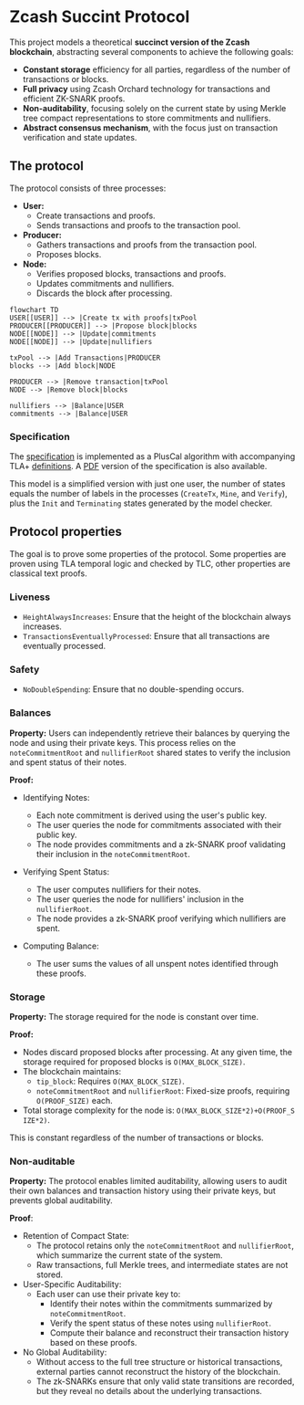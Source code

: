 # Zcash Succint Protocol

This project models a theoretical **succinct version of the Zcash blockchain**, abstracting several components to achieve the following goals:

- **Constant storage** efficiency for all parties, regardless of the number of transactions or blocks.
- **Full privacy** using Zcash Orchard technology for transactions and efficient ZK-SNARK proofs.
- **Non-auditability**, focusing solely on the current state by using Merkle tree compact representations to store commitments and nullifiers.
- **Abstract consensus mechanism**, with the focus just on transaction verification and state updates.

## The protocol

The protocol consists of three processes:

- **User:**
    - Create transactions and proofs.
    - Sends transactions and proofs to the transaction pool.
- **Producer:**
    - Gathers transactions and proofs from the transaction pool. 
    - Proposes blocks.
- **Node:**
    - Verifies proposed blocks, transactions and proofs.
    - Updates commitments and nullifiers.
    - Discards the block after processing.

```mermaid
flowchart TD
USER[[USER]] --> |Create tx with proofs|txPool
PRODUCER[[PRODUCER]] --> |Propose block|blocks
NODE[[NODE]] --> |Update|commitments
NODE[[NODE]] --> |Update|nullifiers

txPool --> |Add Transactions|PRODUCER
blocks --> |Add block|NODE

PRODUCER --> |Remove transaction|txPool
NODE --> |Remove block|blocks

nullifiers --> |Balance|USER
commitments --> |Balance|USER
```

### Specification

The [specification](protocol.tla) is implemented as a PlusCal algorithm with accompanying TLA+ [definitions](definitions.tla). A [PDF]((protocol.pdf)) version of the specification is also available.

This model is a simplified version with just one user, the number of states equals the number of labels in the processes (`CreateTx`, `Mine`, and `Verify`), plus the `Init` and `Terminating` states generated by the model checker.

## Protocol properties

The goal is to prove some properties of the protocol. Some properties are proven using TLA temporal logic and checked by TLC, other properties are classical text proofs.

### Liveness

- `HeightAlwaysIncreases`: Ensure that the height of the blockchain always increases.
- `TransactionsEventuallyProcessed`: Ensure that all transactions are eventually processed.

### Safety

- `NoDoubleSpending`: Ensure that no double-spending occurs.

### Balances

**Property:** Users can independently retrieve their balances by querying the node and using their private keys. This process relies on the `noteCommitmentRoot` and `nullifierRoot` shared states to verify the inclusion and spent status of their notes.

**Proof:**

- Identifying Notes:
    - Each note commitment is derived using the user's public key.
    - The user queries the node for commitments associated with their public key.
    - The node provides commitments and a zk-SNARK proof validating their inclusion in the `noteCommitmentRoot`.

- Verifying Spent Status:
    - The user computes nullifiers for their notes.
    - The user queries the node for nullifiers' inclusion in the `nullifierRoot`.
    - The node provides a zk-SNARK proof verifying which nullifiers are spent.

- Computing Balance:
    - The user sums the values of all unspent notes identified through these proofs.

### Storage

**Property:** The storage required for the node is constant over time.

**Proof:**

- Nodes discard proposed blocks after processing. At any given time, the storage required for proposed blocks is `O(MAX_BLOCK_SIZE)`.
- The blockchain maintains:
    - `tip_block`: Requires `O(MAX_BLOCK_SIZE)`.
    - `noteCommitmentRoot` and `nullifierRoot`: Fixed-size proofs, requiring `O(PROOF_SIZE)` each.
- Total storage complexity for the node is: `O(MAX_B​LOCK_S​IZE*2)+O(PROOF_S​IZE*2)`.

This is constant regardless of the number of transactions or blocks.

### Non-auditable

**Property:** The protocol enables limited auditability, allowing users to audit their own balances and transaction history using their private keys, but prevents global auditability.

**Proof**:

- Retention of Compact State:
    - The protocol retains only the `noteCommitmentRoot` and `nullifierRoot`, which summarize the current state of the system.
    - Raw transactions, full Merkle trees, and intermediate states are not stored.
- User-Specific Auditability:
    - Each user can use their private key to:
        - Identify their notes within the commitments summarized by `noteCommitmentRoot`.
        - Verify the spent status of these notes using `nullifierRoot`.
        - Compute their balance and reconstruct their transaction history based on these proofs.
- No Global Auditability:
    - Without access to the full tree structure or historical transactions, external parties cannot reconstruct the history of the blockchain.
    - The zk-SNARKs ensure that only valid state transitions are recorded, but they reveal no details about the underlying transactions.
